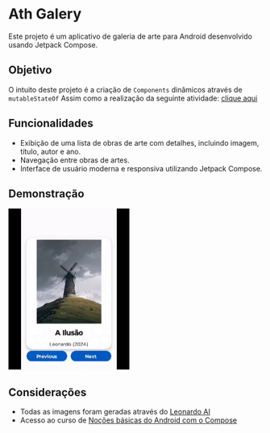 # Ath Galery
Este projeto é um aplicativo de galeria de arte para Android desenvolvido usando Jetpack Compose.

## Objetivo
O intuito deste projeto é a criação de `Components` dinâmicos através de `mutableStateOf` Assim como a realização da seguinte atividade: [clique aqui](https://developer.android.com/codelabs/basic-android-kotlin-compose-art-space?continue=https%3A%2F%2Fdeveloper.android.com%2Fcourses%2Fpathways%2Fandroid-basics-compose-unit-2-pathway-3&hl=pt-br#0)


## Funcionalidades
- Exibição de uma lista de obras de arte com detalhes, incluindo imagem, título, autor e ano.
- Navegação entre obras de artes.
- Interface de usuário moderna e responsiva utilizando Jetpack Compose.

## Demonstração
 
![Demonstração](/screens/preview.gif)
<!-- ![Tela 1](/screens/screen1.png)-->
## Considerações
- Todas as imagens foram geradas através do [Leonardo AI](https://app.leonardo.ai)
- Acesso ao curso de [Noções básicas do Android com o Compose ](https://developer.android.com/courses/android-basics-compose/course?hl=pt-br)